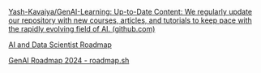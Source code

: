 [Yash-Kavaiya/GenAI-Learning: Up-to-Date Content: We regularly update our repository with new courses, articles, and tutorials to keep pace with the rapidly evolving field of AI. (github.com)](https://github.com/Yash-Kavaiya/GenAI-Learning)

[AI and Data Scientist Roadmap](https://roadmap.sh/ai-data-scientist)

[GenAI Roadmap 2024 - roadmap.sh](https://roadmap.sh/r/genai-roadmap-2024)